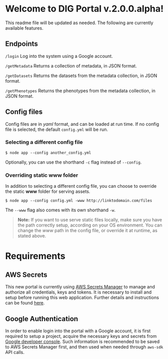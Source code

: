 # Welcome to DIG Portal v.2.0.0.alpha!

This readme file will be updated as needed. The following are currently available features.


## Endpoints
`/login`
Log into the system using a Google account.

`/getMetadata` 
Returns a collection of metadata, in JSON format.

`/getDatasets`
Returns the datasets from the metadata collection, in JSON format.

`/getPhenotypes`
Returns the phenotypes from the metadata collection, in JSON format.

## Config files

Config files are in *yaml* format, and can be loaded at run time. If no config file is selected, the default `config.yml` will be run.

### Selecting a different  config file
```
$ node app --config another_config.yml
```   
Optionally, you can use the shorthand `-c` flag instead of `--config`.

### Overriding static www folder
In addition to selecting a different config file, you can choose to override the static **www** folder for serving assets.  
```
$ node app --config config.yml -www http://linktodomain.com/files
```  
The `--www` flag also comes with its own shorthand `-w`.  

> **Note:** If you want to use serve static files locally, make sure you have the path correctly setup, according on your OS environment. You can change the *www* path in the config file, or override it at runtime, as stated above.

# Requirements

## AWS Secrets

This new portal is currently using [AWS Secrets Manager](https://aws.amazon.com/secrets-manager/) to manage and authorize all credentials, keys and tokens. It is necessary to install and setup before running this web application. Further details and instructions can be found [here](https://github.com/broadinstitute/dig-secrets). 

## Google Authentication

In order to enable login into the portal with a Google account, it is first required to setup a project, acquire the necessary keys and secrets from [Google developer console](https://developers.google.com/identity/sign-in/web/sign-in). Such information is recommended to be saved to AWS Secrets Manager first, and then used when needed through `aws-sdk` API calls.

